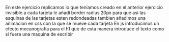 En este ejercicio replicamos lo que teniamos creado en el anterior ejercicio invisible 
a cada tarjeta le añadi border radius 20px para que asi las esquinas de las tarjetas esten redondeadas tambien añadimos una animacion en css con la que se mueve cada tarjeta
En js introducimos un efecto mecanografia para el h1 que de esta manera introduce el texto como si fuera una maquina de escribir 